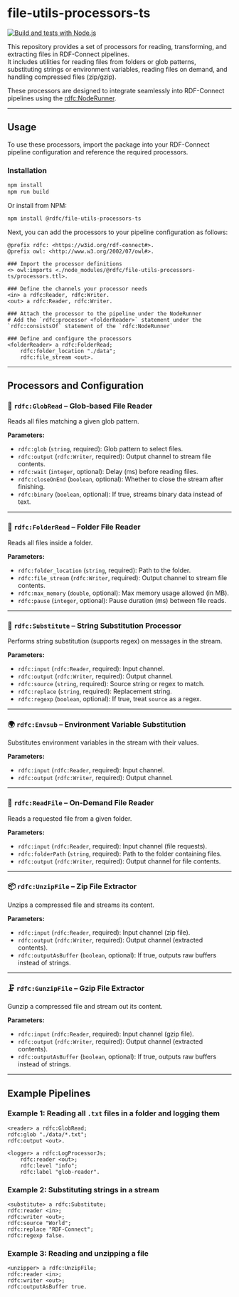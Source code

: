 # file-utils-processors-ts

[![Build and tests with Node.js](https://github.com/rdf-connect/file-utils-processors-ts/actions/workflows/build-test.yml/badge.svg)](https://github.com/rdf-connect/file-utils-processors-ts/actions/workflows/build-test.yml)

This repository provides a set of processors for reading, transforming, and extracting files in RDF-Connect pipelines.  
It includes utilities for reading files from folders or glob patterns, substituting strings or environment variables, reading files on demand, and handling compressed files (zip/gzip).

These processors are designed to integrate seamlessly into RDF-Connect pipelines using the [rdfc:NodeRunner](https://github.com/rdf-connect/js-runner).

---

## Usage

To use these processors, import the package into your RDF-Connect pipeline configuration and reference the required processors.

### Installation

```bash
npm install
npm run build
```

Or install from NPM:

```bash
npm install @rdfc/file-utils-processors-ts
```

Next, you can add the processors to your pipeline configuration as follows:

```turtle
@prefix rdfc: <https://w3id.org/rdf-connect#>.
@prefix owl: <http://www.w3.org/2002/07/owl#>.

### Import the processor definitions
<> owl:imports <./node_modules/@rdfc/file-utils-processors-ts/processors.ttl>.

### Define the channels your processor needs
<in> a rdfc:Reader, rdfc:Writer.
<out> a rdfc:Reader, rdfc:Writer.

### Attach the processor to the pipeline under the NodeRunner
# Add the `rdfc:processor <folderReader>` statement under the `rdfc:consistsOf` statement of the `rdfc:NodeRunner`

### Define and configure the processors
<folderReader> a rdfc:FolderRead;
    rdfc:folder_location "./data";
    rdfc:file_stream <out>.
```

---

## Processors and Configuration

### 📂 `rdfc:GlobRead` – Glob-based File Reader

Reads all files matching a given glob pattern.

**Parameters:**

- `rdfc:glob` (`string`, required): Glob pattern to select files.
- `rdfc:output` (`rdfc:Writer`, required): Output channel to stream file contents.
- `rdfc:wait` (`integer`, optional): Delay (ms) before reading files.
- `rdfc:closeOnEnd` (`boolean`, optional): Whether to close the stream after finishing.
- `rdfc:binary` (`boolean`, optional): If true, streams binary data instead of text.

---

### 📁 `rdfc:FolderRead` – Folder File Reader

Reads all files inside a folder.

**Parameters:**

- `rdfc:folder_location` (`string`, required): Path to the folder.
- `rdfc:file_stream` (`rdfc:Writer`, required): Output channel to stream file contents.
- `rdfc:max_memory` (`double`, optional): Max memory usage allowed (in MB).
- `rdfc:pause` (`integer`, optional): Pause duration (ms) between file reads.

---

### 🔄 `rdfc:Substitute` – String Substitution Processor

Performs string substitution (supports regex) on messages in the stream.

**Parameters:**

- `rdfc:input` (`rdfc:Reader`, required): Input channel.
- `rdfc:output` (`rdfc:Writer`, required): Output channel.
- `rdfc:source` (`string`, required): Source string or regex to match.
- `rdfc:replace` (`string`, required): Replacement string.
- `rdfc:regexp` (`boolean`, optional): If true, treat `source` as a regex.

---

### 🌍 `rdfc:Envsub` – Environment Variable Substitution

Substitutes environment variables in the stream with their values.

**Parameters:**

- `rdfc:input` (`rdfc:Reader`, required): Input channel.
- `rdfc:output` (`rdfc:Writer`, required): Output channel.

---

### 📄 `rdfc:ReadFile` – On-Demand File Reader

Reads a requested file from a given folder.

**Parameters:**

- `rdfc:input` (`rdfc:Reader`, required): Input channel (file requests).
- `rdfc:folderPath` (`string`, required): Path to the folder containing files.
- `rdfc:output` (`rdfc:Writer`, required): Output channel for file contents.

---

### 📦 `rdfc:UnzipFile` – Zip File Extractor

Unzips a compressed file and streams its content.

**Parameters:**

- `rdfc:input` (`rdfc:Reader`, required): Input channel (zip file).
- `rdfc:output` (`rdfc:Writer`, required): Output channel (extracted contents).
- `rdfc:outputAsBuffer` (`boolean`, optional): If true, outputs raw buffers instead of strings.

---

### 🗜️ `rdfc:GunzipFile` – Gzip File Extractor

Gunzip a compressed file and stream out its content.

**Parameters:**

- `rdfc:input` (`rdfc:Reader`, required): Input channel (gzip file).
- `rdfc:output` (`rdfc:Writer`, required): Output channel (extracted contents).
- `rdfc:outputAsBuffer` (`boolean`, optional): If true, outputs raw buffers instead of strings.

---

## Example Pipelines

### Example 1: Reading all `.txt` files in a folder and logging them

```turtle
<reader> a rdfc:GlobRead;
rdfc:glob "./data/*.txt";
rdfc:output <out>.

<logger> a rdfc:LogProcessorJs;
    rdfc:reader <out>;
    rdfc:level "info";
    rdfc:label "glob-reader".
```

### Example 2: Substituting strings in a stream

```turtle
<substitute> a rdfc:Substitute;
rdfc:reader <in>;
rdfc:writer <out>;
rdfc:source "World";
rdfc:replace "RDF-Connect";
rdfc:regexp false.
```

### Example 3: Reading and unzipping a file

```turtle
<unzipper> a rdfc:UnzipFile;
rdfc:reader <in>;
rdfc:writer <out>;
rdfc:outputAsBuffer true.
```
